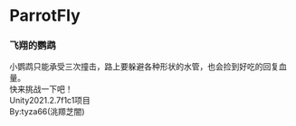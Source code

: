 # ParrotFly
### 飞翔的鹦鹉
小鹦鹉只能承受三次撞击，路上要躲避各种形状的水管，也会捡到好吃的回复血量。  
快来挑战一下吧！  
Unity2021.2.7f1c1项目  
By:tyza66(洮羱芝闇)
